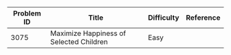 | Problem ID | Title | Difficulty | Reference
| --- | --- | --- | ---
| 3075 | Maximize Happiness of Selected Children | Easy | 
